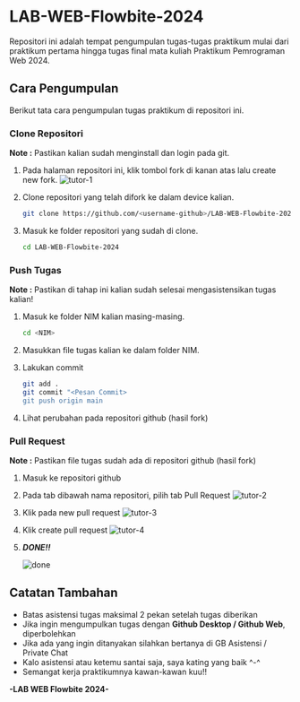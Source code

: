 # LAB-WEB-Flowbite-2024
Repositori ini adalah tempat pengumpulan tugas-tugas praktikum mulai dari praktikum pertama hingga tugas final mata kuliah Praktikum Pemrograman Web 2024.

## Cara Pengumpulan
Berikut tata cara pengumpulan tugas praktikum di repositori ini.

### Clone Repositori
**Note :** Pastikan kalian sudah menginstall dan login pada git.

1. Pada halaman repositori ini, klik tombol fork di kanan atas lalu create new fork.
   ![tutor-1](https://github.com/JoyAbrian/LAB-WEB-Flowbite-2024/blob/main/md/tutor-1.png)
   
2. Clone repositori yang telah difork ke dalam device kalian.
   ```bash
   git clone https://github.com/<username-github>/LAB-WEB-Flowbite-2024.git
   ```
   
3. Masuk ke folder repositori yang sudah di clone.
   ```bash
   cd LAB-WEB-Flowbite-2024
   ```
   
### Push Tugas
**Note :** Pastikan di tahap ini kalian sudah selesai mengasistensikan tugas kalian!

1. Masuk ke folder NIM kalian masing-masing.
   ```bash
   cd <NIM>
   ```

2. Masukkan file tugas kalian ke dalam folder NIM.

3. Lakukan commit
   ```bash
   git add .
   git commit "<Pesan Commit>
   git push origin main
   ```

4. Lihat perubahan pada repositori github (hasil fork)

### Pull Request
**Note :** Pastikan file tugas sudah ada di repositori github (hasil fork)

1. Masuk ke repositori github

2. Pada tab dibawah nama repositori, pilih tab Pull Request
   ![tutor-2](https://github.com/JoyAbrian/LAB-WEB-Flowbite-2024/blob/main/md/tutor-2.png)

3. Klik pada new pull request
   ![tutor-3](https://github.com/JoyAbrian/LAB-WEB-Flowbite-2024/blob/main/md/tutor-3.png)

4. Klik create pull request
   ![tutor-4](https://github.com/JoyAbrian/LAB-WEB-Flowbite-2024/blob/main/md/tutor-4.png)

5. ***DONE!!***
   
   ![done](https://github.com/JoyAbrian/LAB-WEB-Flowbite-2024/blob/main/md/done.gif)

## Catatan Tambahan
- Batas asistensi tugas maksimal 2 pekan setelah tugas diberikan
- Jika ingin mengumpulkan tugas dengan **Github Desktop / Github Web**, diperbolehkan
- Jika ada yang ingin ditanyakan silahkan bertanya di GB Asistensi / Private Chat
- Kalo asistensi atau ketemu santai saja, saya kating yang baik ^-^
- Semangat kerja praktikumnya kawan-kawan kuu!!

**-LAB WEB Flowbite 2024-**
